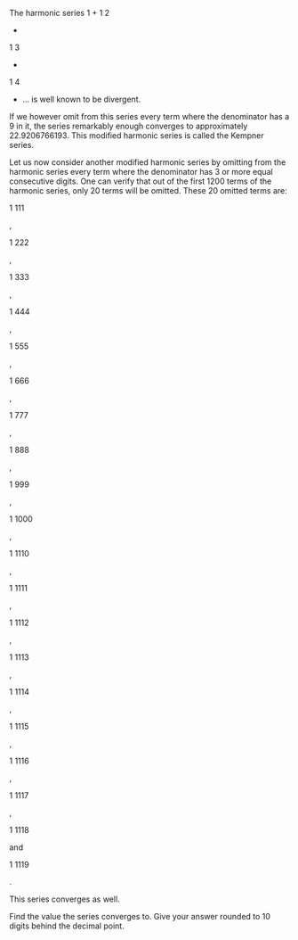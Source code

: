 


The  harmonic series  1
+
1
2


+

1
3


+

1
4


+ ... is well known to be divergent. 



If we however omit from this series every term where the denominator has a 9 in it, the series remarkably enough converges to approximately 22.9206766193.
This modified harmonic series is called the Kempner series.


Let us now consider another modified harmonic series by omitting from the harmonic series every term where the denominator has 3 or more equal consecutive digits.
One can verify that out of the first 1200 terms of the harmonic series, only 20 terms will be omitted.
These 20 omitted terms are:



1
111


,

1
222


,

1
333


,

1
444


,

1
555


,

1
666


,

1
777


,

1
888


,

1
999


,

1
1000


,

1
1110


,



1
1111


,

1
1112


,

1
1113


,

1
1114


,

1
1115


,

1
1116


,

1
1117


,

1
1118


 and 

1
1119


.


This series converges as well.

 
Find the value the series converges to.
Give your answer rounded to 10 digits behind the decimal point.

